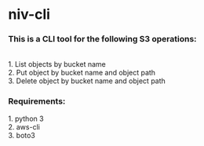 <h1>niv-cli</h1>  
<h3>This is a CLI tool for the following S3 operations:</h3> <br>
1. List objects by bucket name <br>
2. Put object by bucket name and object path <br>
3. Delete object by bucket name and object path <br>

<h3>Requirements:</h3>
1. python 3  <br>
2. aws-cli  <br>
3. boto3  <br>
